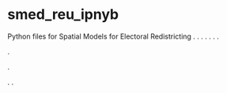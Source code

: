 # smed_reu_ipnyb
Python files for Spatial Models for Electoral Redistricting
.
.
.
.
.
.
.


.


.













.
.
